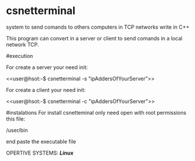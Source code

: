 # csnetterminal
system to send comands to others computers in TCP networks write in C++


This program can convert in a server or client to send comands in a local network TCP. 

#execution

For create a server your need init:


<<user@hsot:-$ csnetterminal -s "ipAddersOfYourServer">>

For create a client your need init:


<<user@hsot:-$ csnetterminal -c "ipAddersOfYourServer">>

#instalations 
For install csnetteminal only need open with root permissions this file:

/user/bin 

end paste the executable file

OPERTIVE SYSTEMS:
***Linux***
